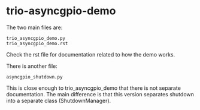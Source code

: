 # trio-asyncgpio-demo

The two main files are:

    trio_asyncgpio_demo.py
    trio_asyncgpio_demo.rst

Check the rst file for documentation related to how the demo works.


There is another file:

    asyncgpio_shutdown.py

This is close enough to trio_asyncgpio_demo that there is not separate documentation. The main difference is that this version separates shutdown into a separate class (ShutdownManager).